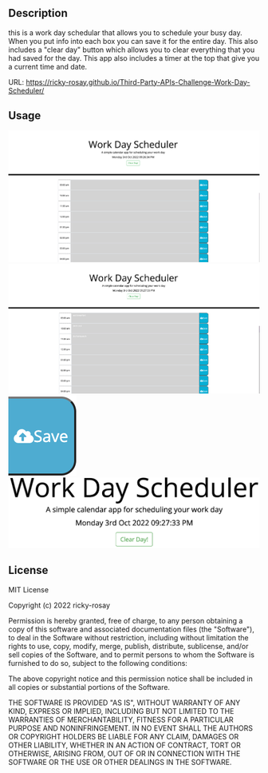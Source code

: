 # <Third-Party APIs: Work Day Scheduler>

## Description

this is a work day schedular that allows you to schedule your busy day. When you put info into each box you can save it for the entire day. This also includes a "clear day" button which allows you to clear everything that you had saved for the day. This app also includes a timer at the top that give you a current time and date.

URL:
https://ricky-rosay.github.io/Third-Party-APIs-Challenge-Work-Day-Scheduler/

## Usage

![this image is a screenshot of the main page](./images/screenshot.png)
![this is a screen shot of example texts you can put in the box](./images/screenshot2.png)
![this is the save button](./images/screenshot3.png)
![this is the clear button as well as the current time](./images/screenshot4.png)

## License

MIT License

Copyright (c) 2022 ricky-rosay

Permission is hereby granted, free of charge, to any person obtaining a copy
of this software and associated documentation files (the "Software"), to deal
in the Software without restriction, including without limitation the rights
to use, copy, modify, merge, publish, distribute, sublicense, and/or sell
copies of the Software, and to permit persons to whom the Software is
furnished to do so, subject to the following conditions:

The above copyright notice and this permission notice shall be included in all
copies or substantial portions of the Software.

THE SOFTWARE IS PROVIDED "AS IS", WITHOUT WARRANTY OF ANY KIND, EXPRESS OR
IMPLIED, INCLUDING BUT NOT LIMITED TO THE WARRANTIES OF MERCHANTABILITY,
FITNESS FOR A PARTICULAR PURPOSE AND NONINFRINGEMENT. IN NO EVENT SHALL THE
AUTHORS OR COPYRIGHT HOLDERS BE LIABLE FOR ANY CLAIM, DAMAGES OR OTHER
LIABILITY, WHETHER IN AN ACTION OF CONTRACT, TORT OR OTHERWISE, ARISING FROM,
OUT OF OR IN CONNECTION WITH THE SOFTWARE OR THE USE OR OTHER DEALINGS IN THE
SOFTWARE.
